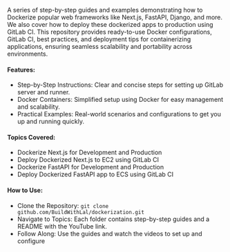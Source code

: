 A series of step-by-step guides and examples demonstrating how to Dockerize popular web frameworks like Next.js, FastAPI, Django, and more. We also cover how to deploy these dockerized apps to production using GitLab CI. This repository provides ready-to-use Docker configurations, GitLab CI, best practices, and deployment tips for containerizing applications, ensuring seamless scalability and portability across environments.

#### Features:
* Step-by-Step Instructions: Clear and concise steps for setting up GitLab server and runner.
* Docker Containers: Simplified setup using Docker for easy management and scalability.
* Practical Examples: Real-world scenarios and configurations to get you up and running quickly.

#### Topics Covered:
* Dockerize Next.js for Development and Production
* Deploy Dockerized Next.js to EC2 using GitLab CI
* Dockerize FastAPI for Development and Production
* Deploy Dockerized FastAPI app to ECS using GitLab CI

#### How to Use:
* Clone the Repository: `git clone github.com/BuildWithLal/dockerization.git`
* Navigate to Topics: Each folder contains step-by-step guides and a README with the YouTube link.
* Follow Along: Use the guides and watch the videos to set up and configure
